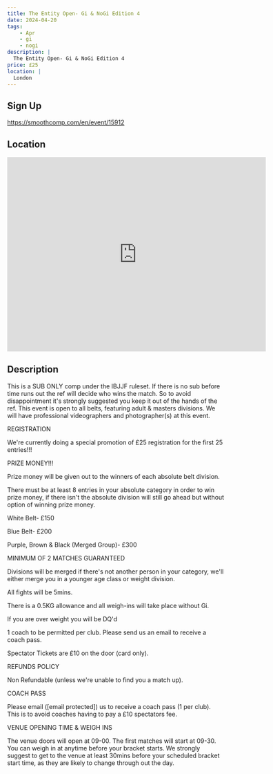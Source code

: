 ```yaml
---
title: The Entity Open- Gi & NoGi Edition 4
date: 2024-04-20
tags:
    - Apr
    - gi 
    - nogi 
description: |
  The Entity Open- Gi & NoGi Edition 4
price: £25
location: |
  London
---
```

## Sign Up
https://smoothcomp.com/en/event/15912

## Location
<iframe src="https://www.google.com/maps/embed?pb=!1m18!1m12!1m3!1d12345.6789!2d-0.1365257!3d51.6021530!2m3!1f0!2f0!3f0!3m2!1i1024!2i768!4f13.1!3m3!1m2!1s0x0%3A0x0!2z51.6021530!5e0!3m2!1sen!2sus!4v1234567890" width="600" height="450" style="border:0;" allowfullscreen="" loading="lazy"></iframe>

## Description
This is a SUB ONLY comp under the IBJJF ruleset. If there is no sub before time runs out the ref will decide who wins the match. So to avoid disappointment it's strongly suggested you keep it out of the hands of the ref. This event is open to all belts, featuring adult & masters divisions. We will have professional videographers and photographer(s) at this event. 


REGISTRATION


We're currently doing a special promotion of £25 registration for the first 25 entries!!!          


PRIZE MONEY!!!


Prize money will be given out to the winners of each absolute belt division.


There must be at least 8 entries in your absolute category in order to win prize money, if there isn't the absolute division will still go ahead but without option of winning prize money.


White Belt- £150


Blue Belt- £200


Purple, Brown & Black (Merged Group)- £300


MINIMUM OF 2 MATCHES GUARANTEED 


Divisions will be merged if there's not another person in your category, we'll either merge you in a younger age class or weight division.


All fights will be 5mins.


There is a 0.5KG allowance and all weigh-ins will take place without Gi.


If you are over weight you will be DQ'd


1 coach to be permitted per club. Please send us an email to receive a coach pass.


Spectator Tickets are £10 on the door (card only).


REFUNDS POLICY 


Non Refundable (unless we're unable to find you a match up).


COACH PASS


Please email ([email protected]) us to receive a coach pass (1 per club). This is to avoid coaches having to pay a £10 spectators fee.


VENUE OPENING TIME & WEIGH INS


The venue doors will open at 09-00. The first matches will start at 09-30. You can weigh in at anytime before your bracket starts. We strongly suggest to get to the venue at least 30mins before your scheduled bracket start time, as they are likely to change through out the day.